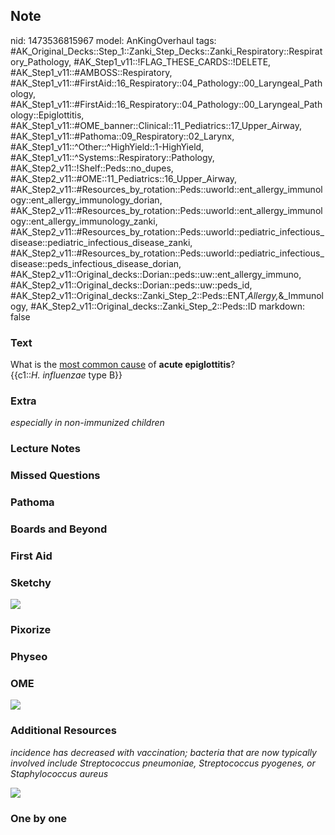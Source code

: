 ## Note
nid: 1473536815967
model: AnKingOverhaul
tags: #AK_Original_Decks::Step_1::Zanki_Step_Decks::Zanki_Respiratory::Respiratory_Pathology, #AK_Step1_v11::!FLAG_THESE_CARDS::!DELETE, #AK_Step1_v11::#AMBOSS::Respiratory, #AK_Step1_v11::#FirstAid::16_Respiratory::04_Pathology::00_Laryngeal_Pathology, #AK_Step1_v11::#FirstAid::16_Respiratory::04_Pathology::00_Laryngeal_Pathology::Epiglottitis, #AK_Step1_v11::#OME_banner::Clinical::11_Pediatrics::17_Upper_Airway, #AK_Step1_v11::#Pathoma::09_Respiratory::02_Larynx, #AK_Step1_v11::^Other::^HighYield::1-HighYield, #AK_Step1_v11::^Systems::Respiratory::Pathology, #AK_Step2_v11::!Shelf::Peds::no_dupes, #AK_Step2_v11::#OME::11_Pediatrics::16_Upper_Airway, #AK_Step2_v11::#Resources_by_rotation::Peds::uworld::ent_allergy_immunology::ent_allergy_immunology_dorian, #AK_Step2_v11::#Resources_by_rotation::Peds::uworld::ent_allergy_immunology::ent_allergy_immunology_zanki, #AK_Step2_v11::#Resources_by_rotation::Peds::uworld::pediatric_infectious_disease::pediatric_infectious_disease_zanki, #AK_Step2_v11::#Resources_by_rotation::Peds::uworld::pediatric_infectious_disease::peds_infectious_disease_dorian, #AK_Step2_v11::Original_decks::Dorian::peds::uw::ent_allergy_immuno, #AK_Step2_v11::Original_decks::Dorian::peds::uw::peds_id, #AK_Step2_v11::Original_decks::Zanki_Step_2::Peds::ENT,_Allergy,_&_Immunology, #AK_Step2_v11::Original_decks::Zanki_Step_2::Peds::ID
markdown: false

### Text
<div>
  What is the <u>most common cause</u> of <b>acute
  epiglottitis</b>?
</div>
<div>
  {{c1::<i>H. influenzae</i> type B}}
</div>

### Extra
<i>especially in non-immunized children</i>

### Lecture Notes


### Missed Questions


### Pathoma


### Boards and Beyond


### First Aid


### Sketchy
<img src="paste-bb89cab3861c0b12178b25b95b85f1337bdb9e47.jpg">

### Pixorize


### Physeo


### OME
<div class="ome-widget">
  <a href=
  "https://onlinemeded.org/spa/pediatrics/upper-airway/acquire?ref=anki">
  <img src="_OME_AnkiFlashcards_Lesson_2.png"></a>
</div>

### Additional Resources
<i>incidence has decreased with vaccination; bacteria that are now
typically involved include Streptococcus pneumoniae, Streptococcus
pyogenes, or Staphylococcus aureus</i>
<div>
  <i><img src="epi%20(1).png" style="" class="resizer"></i>
</div>

### One by one

